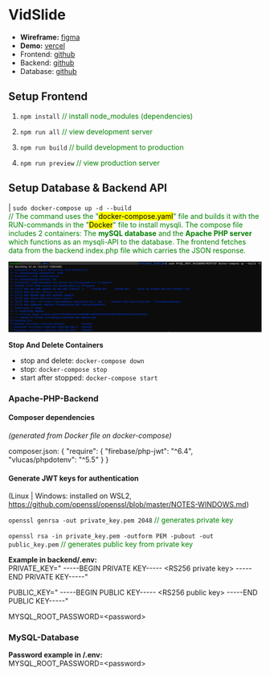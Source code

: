 # VidSlide

* **Wireframe:** [figma](https://figma.com/file/jAorHmVSyFGXCQxHzR57w6/VidSlide?node-id=0%3A1&t=hr9c5Co75ePuGCz3-1)
* **Demo:** [vercel](https://svelte-kit-vid-slide.vercel.app)
* Frontend: [github](https://github.com/jonasfroeller/SvelteKit_VidSlide/tree/master/frontend)
* Backend: [github](https://github.com/jonasfroeller/SvelteKit_VidSlide/tree/master/backend)
* Database: [github](https://github.com/jonasfroeller/SvelteKit_VidSlide/tree/master/database)

## Setup Frontend

1. `npm install` <span style="color:green">// install node_modules (dependencies)</span>

2. `npm run all` <span style="color:green">// view development server</span>

3. `npm run build` <span style="color:green">// build development to production</span>

4. `npm run preview` <span style="color:green">// view production server</span>

## Setup Database & Backend API

| `sudo docker-compose up -d --build`  
<span style="color:green">
// The command uses the "<mark>docker-compose.yaml</mark>" file and builds it with the RUN-commands in the "<mark>Docker</mark>" file to install mysqli.
The compose file includes 2 containers: The **mySQL database** and the **Apache PHP server** which functions as an mysqli-API to the database. The frontend fetches data from the backend index.php file which carries the JSON response.
</span>

![docker-compose](./docs/img/docker-compose-censored.png?raw=true "docker-compose")

<strong>Stop And Delete Containers</strong>

* stop and delete: `docker-compose down`  
* stop: `docker-compose stop`  
* start after stopped: `docker-compose start`

### Apache-PHP-Backend

#### Composer dependencies  

<em>(generated from Docker file on docker-compose)</em>

composer.json:
{
    "require": {
        "firebase/php-jwt": "^6.4",
        "vlucas/phpdotenv": "^5.5"
    }
}

#### Generate JWT keys for authentication  

(Linux | Windows: installed on WSL2, <https://github.com/openssl/openssl/blob/master/NOTES-WINDOWS.md>)

`openssl genrsa -out private_key.pem 2048` <span style="color:green">// generates private key</span>

`openssl rsa -in private_key.pem -outform PEM -pubout -out public_key.pem` <span style="color:green">// generates public key from private key</span>  

**Example in backend/.env:**  
PRIVATE_KEY="
-----BEGIN PRIVATE KEY-----
&#60;RS256 private key&#62;
-----END PRIVATE KEY-----"

PUBLIC_KEY="
-----BEGIN PUBLIC KEY-----
&#60;RS256 public key&#62;
-----END PUBLIC KEY-----"

MYSQL_ROOT_PASSWORD=&#60;password&#62;  

### MySQL-Database

**Password example in /.env:**  
MYSQL_ROOT_PASSWORD=&#60;password&#62;  
